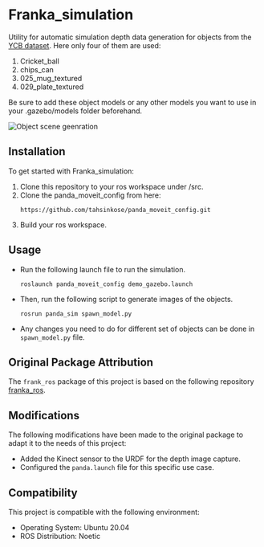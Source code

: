 # Franka_simulation
Utility for automatic simulation depth data generation for objects from the [YCB dataset](https://www.ycbbenchmarks.com/object-models/).
Here only four of them are used:
1. Cricket_ball
2. chips_can
3. 025_mug_textured
4. 029_plate_textured

Be sure to add these object models or any other models you want to use in your .gazebo/models folder beforehand.

![Object scene geenration](relative_path_to_gif.gif)

## Installation

To get started with Franka_simulation:

1. Clone this repository to your ros workspace under /src.
2. Clone the panda_moveit_config from here:
   ```
   https://github.com/tahsinkose/panda_moveit_config.git
   ```
3. Build your ros workspace.

## Usage
- Run the following launch file to run the simulation.
  ```
  roslaunch panda_moveit_config demo_gazebo.launch
  ```
- Then, run the following script to generate images of the objects.
  ```
  rosrun panda_sim spawn_model.py
  ```
- Any changes you need to do for different set of objects can be done in ```spawn_model.py``` file.

## Original Package Attribution
The ```frank_ros``` package of this project is based on the following repository [franka_ros](https://github.com/tahsinkose/franka_ros).

## Modifications

The following modifications have been made to the original package to adapt it to the needs of this project:

- Added the Kinect sensor to the URDF for the depth image capture.
- Configured the ```panda.launch``` file for this specific use case.
  
## Compatibility

This project is compatible with the following environment:

- Operating System: Ubuntu 20.04
- ROS Distribution: Noetic


